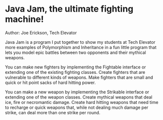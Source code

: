 # Java Jam, the ultimate fighting machine!

Author: Joe Erickson, Tech Elevator

Java Jam is a program I put together to show my students at Tech Elevator more examples of Polymorphism and Inheritance in a fun little program that lets you model epic battles between two opponents and their mythical weapons.

You can make new fighters by implementing the Fightable interface or extending one of the existing fighting classes. Create fighters that are vulnerable to different kinds of weapons. Make fighters that are small and quick or hit point sacks of hard hitting power.

You can make a new weapon by implementing the Strikable interface or extending one of the weapon classes. Create mythical weapons that deal ice, fire or necromantic damage. Create hard hitting weapons that need time to recharge or quick weapons that, while not dealing much damage per strike, can deal more than one strike per round.